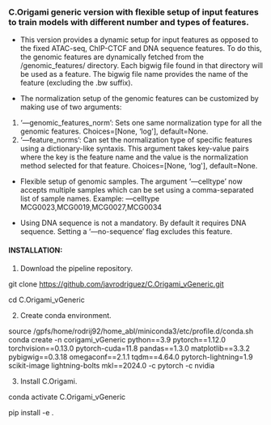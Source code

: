 ### C.Origami generic version with flexible setup of input features to train models with different number and types of features.

- This version provides a dynamic setup for input features as opposed to the fixed ATAC-seq, ChIP-CTCF and DNA sequence features. To do this, the genomic features are dynamically fetched from the /genomic_features/ directory. Each bigwig file found in that directory will be used as a feature. The bigwig file name provides the name of the feature (excluding the .bw suffix).

- The normalization setup of the genomic features can be customized by making use of two arguments:

1) ‘—genomic_features_norm’: Sets one same normalization type for all the genomic features. Choices=[None, ‘log'], default=None.
2)  ‘—feature_norms’: Can set the normalization type of specific features using a dictionary-like syntaxis. This argument takes key-value pairs where the key is the feature name and the value is the normalization method selected for that feature. Choices=[None, ‘log'], default=None. 

- Flexible setup of genomic samples. The argument ‘—celltype’ now accepts multiple samples which can be set using a comma-separated list of sample names. Example: —celltype MCG0023,MCG0019,MCG0027,MCG0034

- Using DNA sequence is not a mandatory. By default it requires DNA sequence. Setting a ‘—no-sequence’ flag excludes this feature. 




#### INSTALLATION:
 
1) Download the pipeline repository.
 
git clone https://github.com/javrodriguez/C.Origami_vGeneric.git

cd C.Origami_vGeneric

2) Create conda environment.

source /gpfs/home/rodrij92/home_abl/miniconda3/etc/profile.d/conda.sh
conda create -n corigami_vGeneric python==3.9 pytorch==1.12.0 torchvision==0.13.0 pytorch-cuda=11.8 pandas==1.3.0 matplotlib==3.3.2 pybigwig==0.3.18 omegaconf==2.1.1 tqdm==4.64.0 pytorch-lightning=1.9 scikit-image lightning-bolts mkl==2024.0 -c pytorch -c nvidia

3) Install C.Origami.

conda activate C.Origami_vGeneric

pip install -e .
